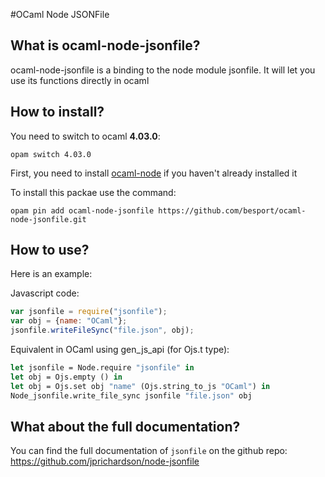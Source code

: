 #OCaml Node JSONFile

## What is ocaml-node-jsonfile?

ocaml-node-jsonfile is a binding to the node module jsonfile. It will let you use its functions directly in ocaml

## How to install?

You need to switch to ocaml **4.03.0**:

`opam switch 4.03.0`

First, you need to install [ocaml-node](https://github.com/besport/ocaml-node.git) if you haven't already installed it

To install this packae use the command:

`opam pin add ocaml-node-jsonfile https://github.com/besport/ocaml-node-jsonfile.git`

## How to use?

Here is an example:

Javascript code:

```JavaScript
var jsonfile = require("jsonfile");
var obj = {name: "OCaml"};
jsonfile.writeFileSync("file.json", obj);
```

Equivalent in OCaml using gen_js_api (for Ojs.t type):

```OCaml
let jsonfile = Node.require "jsonfile" in
let obj = Ojs.empty () in
let obj = Ojs.set obj "name" (Ojs.string_to_js "OCaml") in
Node_jsonfile.write_file_sync jsonfile "file.json" obj
```

## What about the full documentation?
 
You can find the full documentation of `jsonfile` on the github repo:  
https://github.com/jprichardson/node-jsonfile